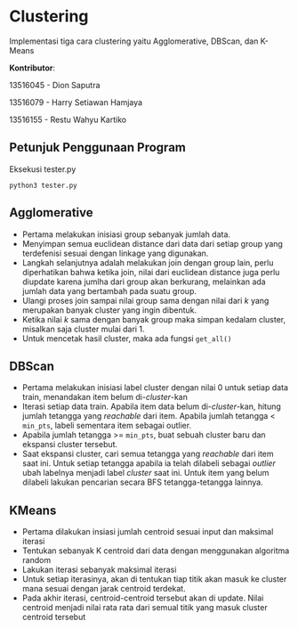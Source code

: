 # Clustering
Implementasi tiga cara clustering yaitu Agglomerative, DBScan, dan K-Means

**Kontributor**:

13516045 - Dion Saputra


13516079 - Harry Setiawan Hamjaya


13516155 - Restu Wahyu Kartiko

## Petunjuk Penggunaan Program

Eksekusi tester.py
```
python3 tester.py
```

## Agglomerative
- Pertama melakukan inisiasi group sebanyak jumlah data.
- Menyimpan semua euclidean distance dari data dari setiap group yang terdefenisi sesuai dengan linkage yang digunakan.
- Langkah selanjutnya adalah melakukan join dengan group lain, perlu diperhatikan bahwa ketika join, nilai dari euclidean distance juga perlu diupdate karena jumlha dari group akan berkurang, melainkan ada jumlah data yang bertambah pada suatu group.
- Ulangi proses join sampai nilai group sama dengan nilai dari *k* yang merupakan banyak cluster yang ingin dibentuk.
- Ketika nilai *k* sama dengan banyak group maka simpan kedalam cluster, misalkan saja cluster mulai dari 1.
- Untuk mencetak hasil cluster, maka ada fungsi ```get_all()```

## DBScan
- Pertama melakukan inisiasi label cluster dengan nilai 0 untuk setiap data train, menandakan item belum di-*cluster*-kan
- Iterasi setiap data train. Apabila item data belum di-*cluster*-kan, hitung jumlah tetangga yang *reachable* dari item. Apabila jumlah tetangga < `min_pts`, labeli sementara item sebagai outlier.
- Apabila jumlah tetangga >= `min_pts`, buat sebuah cluster baru dan ekspansi cluster tersebut.
- Saat ekspansi cluster, cari semua tetangga yang *reachable* dari item saat ini. Untuk setiap tetangga apabila ia telah dilabeli sebagai *outlier* ubah labelnya menjadi label *cluster* saat ini. Untuk item yang belum dilabeli lakukan pencarian secara BFS tetangga-tetangga lainnya.

## KMeans
- Pertama dilakukan insiasi jumlah centroid sesuai input dan maksimal iterasi
- Tentukan sebanyak K centroid dari data dengan menggunakan algoritma random
- Lakukan iterasi sebanyak maksimal iterasi
- Untuk setiap iterasinya, akan di tentukan tiap titik akan masuk ke cluster mana sesuai dengan jarak centroid terdekat.
- Pada akhir iterasi, centroid-centroid tersebut akan di update. Nilai centroid menjadi nilai rata rata dari semual titik yang masuk cluster centroid tersebut
